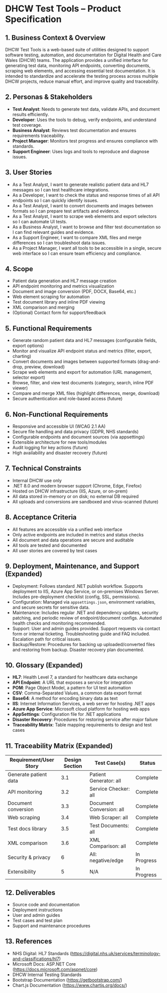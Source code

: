 # DHCW Test Tools – Product Specification

## 1. Business Context & Overview
DHCW Test Tools is a web-based suite of utilities designed to support software testing, automation, and documentation for Digital Health and Care Wales (DHCW) teams. The application provides a unified interface for generating test data, monitoring API endpoints, converting documents, scraping web elements, and accessing essential test documentation. It is intended to standardize and accelerate the testing process across multiple DHCW projects, reduce manual effort, and improve quality and traceability.

## 2. Personas & Stakeholders
- **Test Analyst**: Needs to generate test data, validate APIs, and document results efficiently.
- **Developer**: Uses the tools to debug, verify endpoints, and understand test coverage.
- **Business Analyst**: Reviews test documentation and ensures requirements traceability.
- **Project Manager**: Monitors test progress and ensures compliance with standards.
- **Support Engineer**: Uses logs and tools to reproduce and diagnose issues.

## 3. User Stories
- As a Test Analyst, I want to generate realistic patient data and HL7 messages so I can test healthcare integrations.
- As a Developer, I want to check the status and response times of all API endpoints so I can quickly identify issues.
- As a Test Analyst, I want to convert documents and images between formats so I can prepare test artifacts and evidence.
- As a Test Analyst, I want to scrape web elements and export selectors so I can automate UI tests.
- As a Business Analyst, I want to browse and filter test documentation so I can find relevant guides and evidence.
- As a Support Engineer, I want to compare XML files and merge differences so I can troubleshoot data issues.
- As a Project Manager, I want all tools to be accessible in a single, secure web interface so I can ensure team efficiency and compliance.

## 4. Scope
- Patient data generation and HL7 message creation
- API endpoint monitoring and metrics visualization
- Document and image conversion (PDF, DOCX, Base64, etc.)
- Web element scraping for automation
- Test document library and inline PDF viewing
- XML comparison and merging
- (Optional) Contact form for support/feedback

## 5. Functional Requirements
- Generate random patient data and HL7 messages (configurable fields, export options)
- Monitor and visualize API endpoint status and metrics (filter, export, charting)
- Convert documents and images between supported formats (drag-and-drop, preview, download)
- Scrape web elements and export for automation (URL management, selector export)
- Browse, filter, and view test documents (category, search, inline PDF viewer)
- Compare and merge XML files (highlight differences, merge, download)
- Secure authentication and role-based access (future)

## 6. Non-Functional Requirements
- Responsive and accessible UI (WCAG 2.1 AA)
- Secure file handling and data privacy (GDPR, NHS standards)
- Configurable endpoints and document sources (via appsettings)
- Extensible architecture for new tools/modules
- Audit logging for key actions (future)
- High availability and disaster recovery (future)

## 7. Technical Constraints
- Internal DHCW use only
- .NET 8.0 and modern browser support (Chrome, Edge, Firefox)
- Hosted on DHCW infrastructure (IIS, Azure, or on-prem)
- All data stored in-memory or on disk; no external DB required
- All uploads and conversions are sandboxed and virus-scanned (future)

## 8. Acceptance Criteria
- All features are accessible via a unified web interface
- Only active endpoints are included in metrics and status checks
- All document and data operations are secure and auditable
- All tools are tested and documented
- All user stories are covered by test cases

## 9. Deployment, Maintenance, and Support (Expanded)
- Deployment: Follows standard .NET publish workflow. Supports deployment to IIS, Azure App Service, or on-premises Windows Server. Includes pre-deployment checklist (config, SSL, permissions).
- Configuration: Managed via `appsettings.json`, environment variables, and secure secrets for sensitive data.
- Maintenance: Includes regular .NET and dependency updates, security patching, and periodic review of endpoint/document configs. Automated health checks and monitoring recommended.
- Support: User and admin guides provided. Support requests via contact form or internal ticketing. Troubleshooting guide and FAQ included. Escalation path for critical issues.
- Backup/Restore: Procedures for backing up uploaded/converted files and restoring from backup. Disaster recovery plan documented.

## 10. Glossary (Expanded)
- **HL7**: Health Level 7, a standard for healthcare data exchange
- **API Endpoint**: A URL that exposes a service for integration
- **POM**: Page Object Model, a pattern for UI test automation
- **CSV**: Comma-Separated Values, a common data export format
- **Base64**: A method for encoding binary data as text
- **IIS**: Internet Information Services, a web server for hosting .NET apps
- **Azure App Service**: Microsoft cloud platform for hosting web apps
- **AppSettings**: Configuration file for .NET applications
- **Disaster Recovery**: Procedures for restoring service after major failure
- **Traceability Matrix**: Table mapping requirements to design and test cases

## 11. Traceability Matrix (Expanded)
| Requirement/User Story | Design Section | Test Case(s) | Status |
|-----------------------|---------------|--------------|--------|
| Generate patient data | 3.1           | Patient Generator: all | Complete |
| API monitoring        | 3.2           | Service Checker: all   | Complete |
| Document conversion   | 3.3           | Document Conversion: all | Complete |
| Web scraping          | 3.4           | Web Scraper: all      | Complete |
| Test docs library     | 3.5           | Test Documents: all   | Complete |
| XML comparison        | 3.6           | XML Comparison: all   | Complete |
| Security & privacy    | 6             | All: negative/edge    | In Progress |
| Extensibility         | 5             | N/A                  | In Progress |

## 12. Deliverables
- Source code and documentation
- Deployment instructions
- User and admin guides
- Test cases and test plan
- Support and maintenance procedures

## 13. References
- NHS Digital: HL7 Standards (https://digital.nhs.uk/services/terminology-and-classifications/hl7)
- Microsoft Docs: ASP.NET Core (https://docs.microsoft.com/aspnet/core)
- DHCW Internal Testing Standards
- Bootstrap Documentation (https://getbootstrap.com/)
- Chart.js Documentation (https://www.chartjs.org/docs/)
